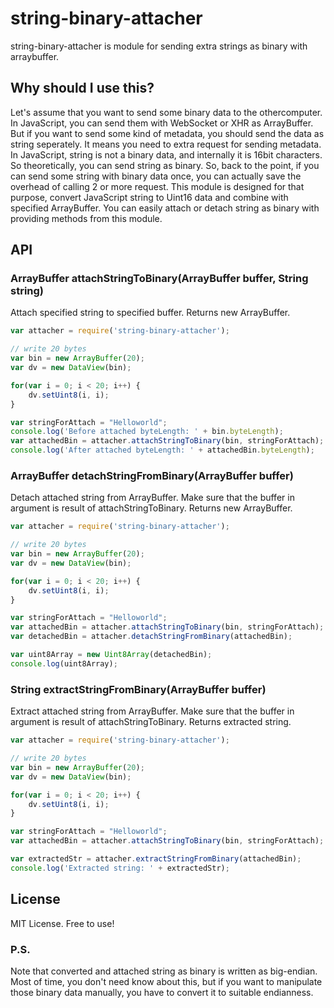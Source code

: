 # string-binary-attacher
string-binary-attacher is module for sending extra strings as binary with arraybuffer.

## Why should I use this?
Let's assume that you want to send some binary data to the othercomputer.
In JavaScript, you can send them with WebSocket or XHR as ArrayBuffer.
But if you want to send some kind of metadata, you should send the data as string seperately.
It means you need to extra request for sending metadata.
In JavaScript, string is not a binary data, and internally it is 16bit characters.
So theoretically, you can send string as binary.
So, back to the point, if you can send some string with binary data once, you can actually save the overhead of calling 2 or more request.
This module is designed for that purpose, convert JavaScript string to Uint16 data and combine with specified ArrayBuffer.
You can easily attach or detach string as binary with providing methods from this module.


## API
### ArrayBuffer attachStringToBinary(ArrayBuffer buffer, String string)
Attach specified string to specified buffer. Returns new ArrayBuffer.

```javascript
var attacher = require('string-binary-attacher');

// write 20 bytes
var bin = new ArrayBuffer(20);
var dv = new DataView(bin);

for(var i = 0; i < 20; i++) {
	dv.setUint8(i, i);
}

var stringForAttach = "Helloworld";
console.log('Before attached byteLength: ' + bin.byteLength);				// Before attached byteLength: 20
var attachedBin = attacher.attachStringToBinary(bin, stringForAttach);
console.log('After attached byteLength: ' + attachedBin.byteLength);		// After attached byteLength: 41 
```

### ArrayBuffer detachStringFromBinary(ArrayBuffer buffer)
Detach attached string from ArrayBuffer. Make sure that the buffer in argument is result of attachStringToBinary. Returns new ArrayBuffer.

```javascript
var attacher = require('string-binary-attacher');

// write 20 bytes
var bin = new ArrayBuffer(20);
var dv = new DataView(bin);

for(var i = 0; i < 20; i++) {
	dv.setUint8(i, i);
}

var stringForAttach = "Helloworld";
var attachedBin = attacher.attachStringToBinary(bin, stringForAttach);
var detachedBin = attacher.detachStringFromBinary(attachedBin);

var uint8Array = new Uint8Array(detachedBin);
console.log(uint8Array);													// Uint8Array [ 0, 1, 2, 3, 4, 5, 6, 7, 8, 9, 10, 11, 12, 13, 14, 15, 16, 17, 18, 19 ]
```

### String extractStringFromBinary(ArrayBuffer buffer)
Extract attached string from ArrayBuffer. Make sure that the buffer in argument is result of attachStringToBinary. Returns extracted string.

```javascript
var attacher = require('string-binary-attacher');

// write 20 bytes
var bin = new ArrayBuffer(20);
var dv = new DataView(bin);

for(var i = 0; i < 20; i++) {
	dv.setUint8(i, i);
}

var stringForAttach = "Helloworld";
var attachedBin = attacher.attachStringToBinary(bin, stringForAttach);

var extractedStr = attacher.extractStringFromBinary(attachedBin);
console.log('Extracted string: ' + extractedStr);						// Extracted string: Helloworld		
```

## License
MIT License. Free to use!

### P.S.
Note that converted and attached string as binary is written as big-endian. Most of time, you don't need know about this, but if you want to manipulate those binary data manually, you have to convert it to suitable endianness.